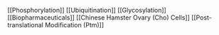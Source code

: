 [[Phosphorylation]]
[[Ubiquitination]]
[[Glycosylation]]
[[Biopharmaceuticals]]
[[Chinese Hamster Ovary (Cho) Cells]]
[[Post-translational Modification (Ptm)]]
